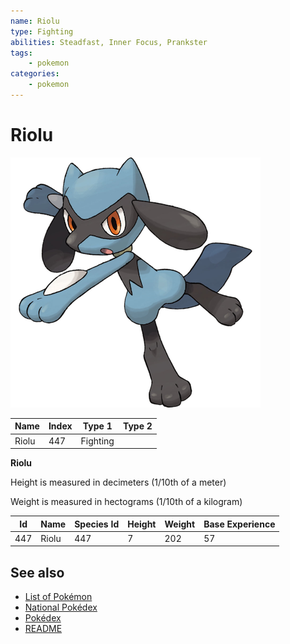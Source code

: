 ```yaml
---
name: Riolu
type: Fighting
abilities: Steadfast, Inner Focus, Prankster
tags:
    - pokemon
categories:
    - pokemon
---
```


# Riolu


![Riolu](images/447.png)

| **Name** | **Index** | **Type 1** | **Type 2** |
|----|----|----|----|
| Riolu | 447 | Fighting  |  |

**Riolu** 


Height is measured in decimeters (1/10th of a meter)

Weight is measured in hectograms (1/10th of a kilogram)

| **Id** | **Name** | **Species Id** | **Height** | **Weight** | **Base Experience** |
|--------|----------|----------------|------------|------------|---------------------|
| 447 | Riolu | 447 | 7 | 202 | 57 |


## See also

- [List of Pokémon](../pokemon.md)
- [National Pokédex](../national_pokedex.md)
- [Pokédex](../pokedex.md)
- [README](../README.md)
